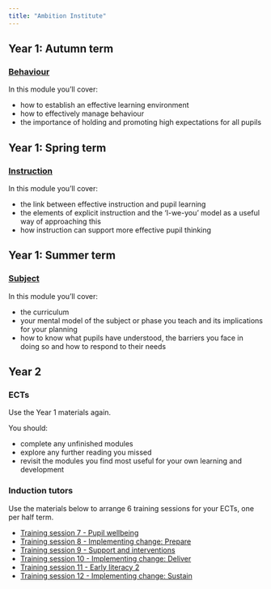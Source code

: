 ```yaml
---
title: "Ambition Institute"
---
```


## Year 1: Autumn term

### [Behaviour](/ambition-institute/year-1-behaviour)

In this module you’ll cover:

- how to establish an effective learning environment
- how to effectively manage behaviour
- the importance of holding and promoting high expectations for all pupils

## Year 1: Spring term

### [Instruction](/ambition-institute/year-1-instruction)

In this module you’ll cover:

- the link between effective instruction and pupil learning
- the elements of explicit instruction and the ‘I-we-you’ model as a useful way of approaching this
- how instruction can support more effective pupil thinking

## Year 1: Summer term

### [Subject](/ambition-institute/year-1-subject)

In this module you’ll cover:

- the curriculum
- your mental model of the subject or phase you teach and its implications for your planning
- how to know what pupils have understood, the barriers you face in doing so and how to respond to their needs

## Year 2

### ECTs

Use the Year 1 materials again.

You should:

- complete any unfinished modules
- explore any further reading you missed
- revisit the modules you find most useful for your own learning and development

### Induction tutors

Use the materials below to arrange 6 training sessions for your ECTs, one per half term.

- [Training session 7 - Pupil wellbeing](/ambition-institute/year-2-training-session-7/autumn-training-session-7)
- [Training session 8 - Implementing change: Prepare](/ambition-institute/year-2-training-session-8/autumn-training-session-8)
- [Training session 9 - Support and interventions](/ambition-institute/year-2-training-session-9/spring-training-session-9)
- [Training session 10 - Implementing change: Deliver](/ambition-institute/year-2-training-session-10/spring-training-session-10)
- [Training session 11 - Early literacy 2](/ambition-institute/year-2-training-session-11/summer-training-session-11)
- [Training session 12 - Implementing change: Sustain](/ambition-institute/year-2-training-session-12/summer-training-session-12)
